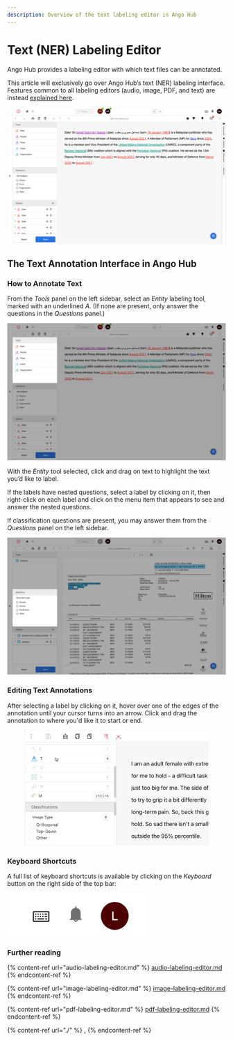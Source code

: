 ```yaml
---
description: Overview of the text labeling editor in Ango Hub
---
```


# Text (NER) Labeling Editor

Ango Hub provides a labeling editor with which text files can be annotated.

This article will exclusively go over Ango Hub’s text (NER) labeling interface. Features common to all labeling editors (audio, image, PDF, and text) are instead [explained here](./).

![](<../../.gitbook/assets/image (253).png>)

## The Text Annotation Interface in Ango Hub <a href="#how-to-annotate-text" id="how-to-annotate-text"></a>

### How to Annotate Text <a href="#how-to-annotate-text" id="how-to-annotate-text"></a>

From the _Tools_ panel on the left sidebar, select an _Entity_ labeling tool, marked with an underlined _A_. (If none are present, only answer the questions in the _Questions_ panel.)

![](<../../.gitbook/assets/image (226).png>)

With the _Entity_ tool selected, click and drag on text to highlight the text you’d like to label.

If the labels have nested questions, select a label by clicking on it, then right-click on each label and click on the menu item that appears to see and answer the nested questions.

If classification questions are present, you may answer them from the _Questions_ panel on the left sidebar.

![](<../../.gitbook/assets/image (294).png>)

### Editing Text Annotations <a href="#keyboard-shortcuts" id="keyboard-shortcuts"></a>

After selecting a label by clicking on it, hover over one of the edges of the annotation until your cursor turns into an arrow. Click and drag the annotation to where you'd like it to start or end.

<figure><img src="../../.gitbook/assets/ner-edit (1).gif" alt=""><figcaption></figcaption></figure>

### Keyboard Shortcuts <a href="#keyboard-shortcuts" id="keyboard-shortcuts"></a>

A full list of keyboard shortcuts is available by clicking on the _Keyboard_ button on the right side of the top bar:

![](<../../.gitbook/assets/image (445).png>)

### Further reading

{% content-ref url="audio-labeling-editor.md" %}
[audio-labeling-editor.md](audio-labeling-editor.md)
{% endcontent-ref %}

{% content-ref url="image-labeling-editor.md" %}
[image-labeling-editor.md](image-labeling-editor.md)
{% endcontent-ref %}

{% content-ref url="pdf-labeling-editor.md" %}
[pdf-labeling-editor.md](pdf-labeling-editor.md)
{% endcontent-ref %}

{% content-ref url="./" %}
[.](./)
{% endcontent-ref %}
